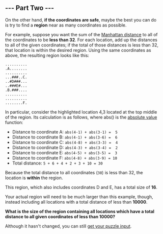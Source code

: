 ## --- Part Two ---

On the other hand, **if the coordinates are safe**, maybe the best you can do
is try to find a **region** near as many coordinates as possible.

For example, suppose you want the sum of the [Manhattan distance][] to all of
the coordinates to be **less than 32**. For each location, add up the distances
to all of the given coordinates; if the total of those distances is less than
32, that location is within the desired region. Using the same coordinates as
above, the resulting region looks like this:

    ..........
    .A........
    ..........
    ...###..C.
    ..#D###...
    ..###E#...
    .B.###....
    ..........
    ..........
    ........F.

In particular, consider the highlighted location 4,3 located at the top middle
of the region. Its calculation is as follows, where abs() is the
[absolute value][abs] function:

- Distance to coordinate A: `abs(4-1) + abs(3-1) =  5`
- Distance to coordinate B: `abs(4-1) + abs(3-6) =  6`
- Distance to coordinate C: `abs(4-8) + abs(3-3) =  4`
- Distance to coordinate D: `abs(4-3) + abs(3-4) =  2`
- Distance to coordinate E: `abs(4-5) + abs(3-5) =  3`
- Distance to coordinate F: `abs(4-8) + abs(3-9) = 10`
- Total distance: `5 + 6 + 4 + 2 + 3 + 10 = 30`

Because the total distance to all coordinates (`30`) is less than 32, the
location is **within** the region.

This region, which also includes coordinates D and E, has a total size of
**16**.

Your actual region will need to be much larger than this example, though,
instead including all locations with a total distance of less than **10000**.

**What is the size of the region containing all locations which have a total
distance to all given coordinates of less than 10000?**

Although it hasn't changed, you can still [get your puzzle input](input.txt).

[Manhattan distance]: https://en.wikipedia.org/wiki/Taxicab_geometry
[abs]: https://en.wikipedia.org/wiki/Absolute_value
